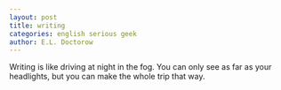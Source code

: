 ```yaml
---
layout: post
title: writing
categories: english serious geek
author: E.L. Doctorow
---
```

Writing is like driving at night in the fog. You can only see as far as your headlights, but you can make the whole trip that way. 
